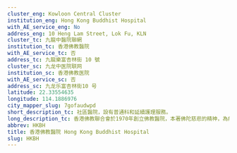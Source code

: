 ```yaml
---
cluster_eng: Kowloon Central Cluster
institution_eng: Hong Kong Buddhist Hospital
with_AE_service_eng: No
address_eng: 10 Heng Lam Street, Lok Fu, KLN
cluster_tc: 九龍中醫院聯網
institution_tc: 香港佛教醫院
with_AE_service_tc: 否
address_tc: 九龍樂富杏林街 10 號
cluster_sc: 九龙中医院联网
institution_sc: 香港佛教医院
with_AE_service_sc: 否
address_sc: 九龙乐富杏林街10 号
latitude: 22.33554635
longitude: 114.1886976
city_mapper_slug: 7gofaudwpd
short_description_tc: 社區醫院，設有普通科和延續護理服務。
long_description_tc: 香港佛教聯合會於1970年創立佛教醫院，本著佛陀慈悲的精神，為病人和社區提供全人照顧。現時服務涵蓋廣泛，包括住院和門診服務，是一間擁285張病床的社區醫院。
abbrev: HKBH
title: 香港佛教醫院 Hong Kong Buddhist Hospital
slug: HKBH
---
```

